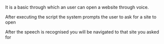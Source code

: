 It is a basic through which an user can open a website through voice.

After executing the script the system prompts the user to ask for a site to open

After the speech is recognised you will be navigated to that site you asked for
